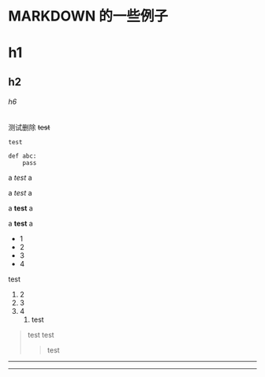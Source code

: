 # MARKDOWN 的一些例子

# h1
## h2
###### h6

测试删除 ~~test~~


`test`

	def abc:
		pass
		
a *test* a

a _test_ a

a __test__ a

a **test** a

* 1
* 2
* 3
* 4

test

1. 2
2. 3
3. 4
	1. test	

> test
> test
>> test


***

***


	

